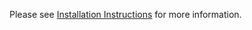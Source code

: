 

Please see <a href="https://docs.google.com/document/d/11n5F9WB9WA9BgZwj1QDJf2OdZOPO1-jkdY1cXOU-AHE/edit#heading=h.acid0fo1ifql">Installation Instructions</a> for more information.
